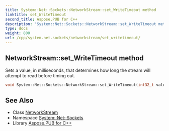 ```yaml
---
title: System::Net::Sockets::NetworkStream::set_WriteTimeout method
linktitle: set_WriteTimeout
second_title: Aspose.PUB for C++
description: 'System::Net::Sockets::NetworkStream::set_WriteTimeout method. Sets a value, in milliseconds, that determines how long the stream will attempt to read before timing out in C++.'
type: docs
weight: 800
url: /cpp/system.net.sockets/networkstream/set_writetimeout/
---
```

## NetworkStream::set_WriteTimeout method


Sets a value, in milliseconds, that determines how long the stream will attempt to read before timing out.

```cpp
void System::Net::Sockets::NetworkStream::set_WriteTimeout(int32_t value) override
```

## See Also

* Class [NetworkStream](../)
* Namespace [System::Net::Sockets](../../)
* Library [Aspose.PUB for C++](../../../)
